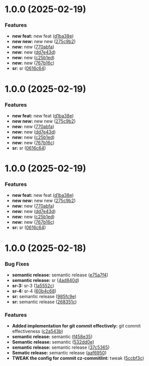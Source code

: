 # 1.0.0 (2025-02-19)


### Features

* **new feat:** new feat ([d1ba38e](https://github.com/leocodeio/semantic-release-local/commit/d1ba38e39efd953289c2e5ef55bc6dfab9207b03))
* **new new:** new new ([275c9b2](https://github.com/leocodeio/semantic-release-local/commit/275c9b25d0026effc3fb1c38db4b4d35da299567))
* **new:** new ([770abfa](https://github.com/leocodeio/semantic-release-local/commit/770abfa42a941824b0905a7d4bef363adfff4d50))
* **new:** new ([dd7e43d](https://github.com/leocodeio/semantic-release-local/commit/dd7e43dac2e4dffcbaa2ac956da8f33baa066471))
* **new:** new ([c25b1ed](https://github.com/leocodeio/semantic-release-local/commit/c25b1ed6bb09cab323e7dc992f3bd75ca83d56c2))
* **new:** new ([767b16c](https://github.com/leocodeio/semantic-release-local/commit/767b16c8a2294269e19c5c1aae1d8cf19d741786))
* **sr:** sr ([0616c64](https://github.com/leocodeio/semantic-release-local/commit/0616c641be088fe1e253900d9c729f1339c5fa0f))

# 1.0.0 (2025-02-19)


### Features

* **new feat:** new feat ([d1ba38e](https://github.com/leocodeio/semantic-release-local/commit/d1ba38e39efd953289c2e5ef55bc6dfab9207b03))
* **new new:** new new ([275c9b2](https://github.com/leocodeio/semantic-release-local/commit/275c9b25d0026effc3fb1c38db4b4d35da299567))
* **new:** new ([770abfa](https://github.com/leocodeio/semantic-release-local/commit/770abfa42a941824b0905a7d4bef363adfff4d50))
* **new:** new ([dd7e43d](https://github.com/leocodeio/semantic-release-local/commit/dd7e43dac2e4dffcbaa2ac956da8f33baa066471))
* **new:** new ([c25b1ed](https://github.com/leocodeio/semantic-release-local/commit/c25b1ed6bb09cab323e7dc992f3bd75ca83d56c2))
* **new:** new ([767b16c](https://github.com/leocodeio/semantic-release-local/commit/767b16c8a2294269e19c5c1aae1d8cf19d741786))
* **sr:** sr ([0616c64](https://github.com/leocodeio/semantic-release-local/commit/0616c641be088fe1e253900d9c729f1339c5fa0f))

# 1.0.0 (2025-02-19)


### Features

* **new feat:** new feat ([d1ba38e](https://github.com/leocodeio/semantic-release-local/commit/d1ba38e39efd953289c2e5ef55bc6dfab9207b03))
* **new new:** new new ([275c9b2](https://github.com/leocodeio/semantic-release-local/commit/275c9b25d0026effc3fb1c38db4b4d35da299567))
* **new:** new ([770abfa](https://github.com/leocodeio/semantic-release-local/commit/770abfa42a941824b0905a7d4bef363adfff4d50))
* **new:** new ([dd7e43d](https://github.com/leocodeio/semantic-release-local/commit/dd7e43dac2e4dffcbaa2ac956da8f33baa066471))
* **new:** new ([c25b1ed](https://github.com/leocodeio/semantic-release-local/commit/c25b1ed6bb09cab323e7dc992f3bd75ca83d56c2))
* **new:** new ([767b16c](https://github.com/leocodeio/semantic-release-local/commit/767b16c8a2294269e19c5c1aae1d8cf19d741786))
* **sr:** sr ([0616c64](https://github.com/leocodeio/semantic-release-local/commit/0616c641be088fe1e253900d9c729f1339c5fa0f))

# 1.0.0 (2025-02-18)


### Bug Fixes

* **semantic release:** semantic release ([e75a7f4](https://github.com/leocodeio/commit-semantic-release-template/commit/e75a7f41d0557f080f0d3e3dc16fc8825fe04d81))
* **semantic release:** sr ([4ad840d](https://github.com/leocodeio/commit-semantic-release-template/commit/4ad840d364beece049f119b072b5201de1f41bfe))
* **sr-3:** sr-3 ([1a5552c](https://github.com/leocodeio/commit-semantic-release-template/commit/1a5552cb059eecebfa0e523ea7f42a7d2f12c383))
* **sr-4:** sr-4 ([60b4c68](https://github.com/leocodeio/commit-semantic-release-template/commit/60b4c68e3c9ed3219aee001abeebdf6ca68331ca))
* **sr:** semantic release ([985fc9e](https://github.com/leocodeio/commit-semantic-release-template/commit/985fc9e61e34655c1c935422852fd523af0429a6))
* **sr:** semantic release ([268351c](https://github.com/leocodeio/commit-semantic-release-template/commit/268351cc1c41b0afd72c407185f8b54ebcc03d6c))


### Features

* **Added implementation for git commit effectively:** git commit effectiveness ([c2a543b](https://github.com/leocodeio/commit-semantic-release-template/commit/c2a543b89ee528b53098829106733be247224959))
* **semantic release:** semantic ([f458e35](https://github.com/leocodeio/commit-semantic-release-template/commit/f458e3519bf0f6ce909d5a84befddb6650bdbfd3))
* **Semantic release:** semantic ([532dd0e](https://github.com/leocodeio/commit-semantic-release-template/commit/532dd0eb6d21112dd1edb24dbaaddc52411c9c24))
* **semantic release:** semantic release ([37c5365](https://github.com/leocodeio/commit-semantic-release-template/commit/37c5365dce4ea5f8f0db4a51ccf278239239df28))
* **Sematic release:** semantic release ([aaf6950](https://github.com/leocodeio/commit-semantic-release-template/commit/aaf69506d881ddaba2272cfdc0877ca8d527289f))
* **TWEAK the config for commit cz-commitlint:** tweak ([5ccbf3c](https://github.com/leocodeio/commit-semantic-release-template/commit/5ccbf3cea3543a912e8fee6d6881cadce29a82d4))
